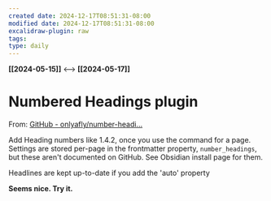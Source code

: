 ```yaml
---
created date: 2024-12-17T08:51:31-08:00
modified date: 2024-12-17T08:51:31-08:00
excalidraw-plugin: raw
tags: 
type: daily
---
```

**[[2024-05-15]]**  <-->  **[[2024-05-17]]**

# Numbered Headings plugin
From: [GitHub - onlyafly/number-headi...](https://github.com/onlyafly/number-headings-obsidian)

Add Heading numbers like 1.4.2, once you use the command for a page.  Settings are stored per-page in the frontmatter property, `number_headings`, but these aren't documented on GitHub.  See Obsidian install page for them.  

Headlines are kept up-to-date if you add the 'auto' property

**Seems nice.  Try it.**

